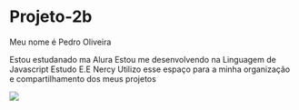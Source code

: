 # Projeto-2b

Meu nome é Pedro Oliveira

Estou estudanado ma Alura
Estou me desenvolvendo na Linguagem de Javascript
Estudo E.E Nercy
Utilizo esse espaço para a minha organização e compartilhamento dos meus projetos

![](https://media1.tenor.com/m/Ym--nGjmUlwAAAAd/cariani-renato-cariani.gif)

